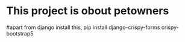 # This project is obout petowners 

#apart from django install this, pip install django-crispy-forms crispy-bootstrap5

